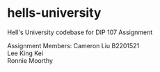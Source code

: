# hells-university
Hell's University codebase for DIP 107 Assignment

Assignment Members:
Cameron Liu B2201521  
Lee King Kei  
Ronnie Moorthy  
